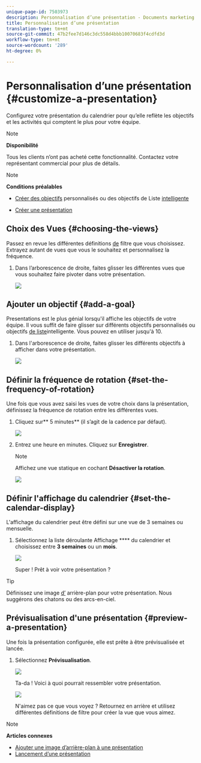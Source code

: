 ```yaml
---
unique-page-id: 7503973
description: Personnalisation d’une présentation - Documents marketing - Documentation du produit
title: Personnalisation d’une présentation
translation-type: tm+mt
source-git-commit: 47b2fee7d146c3dc558d4bbb10070683f4cdfd3d
workflow-type: tm+mt
source-wordcount: '289'
ht-degree: 0%

---
```



# Personnalisation d’une présentation {#customize-a-presentation}

Configurez votre présentation du calendrier pour qu’elle reflète les objectifs et les activités qui comptent le plus pour votre équipe.

>[!NOTE]
>
>**Disponibilité**
>
>Tous les clients n’ont pas acheté cette fonctionnalité. Contactez votre représentant commercial pour plus de détails.

>[!NOTE]
>
>**Conditions préalables**
>
>* [Créer des objectifs](create-a-custom-goal.md) personnalisés ou des objectifs de Liste [intelligente](create-a-smart-list-goal.md)
   >
   >
* [Créer une présentation](create-a-presentation.md)

>



## Choix des Vues {#choosing-the-views}

Passez en revue les différentes définitions [de](../../../../product-docs/core-marketo-concepts/marketing-calendar/working-with-the-calendar/filtering-the-marketing-calendar.md) filtre que vous choisissez. Extrayez autant de vues que vous le souhaitez et personnalisez la fréquence.

1. Dans l’arborescence de droite, faites glisser les différentes vues que vous souhaitez faire pivoter dans votre présentation.

   ![](assets/image2015-3-18-13-3a6-3a10.png)

## Ajouter un objectif {#add-a-goal}

Presentations est le plus génial lorsqu&#39;il affiche les objectifs de votre équipe. Il vous suffit de faire glisser sur différents objectifs [](create-a-custom-goal.md) personnalisés ou objectifs [de liste](create-a-smart-list-goal.md)intelligente. Vous pouvez en utiliser jusqu&#39;à 10.

1. Dans l&#39;arborescence de droite, faites glisser les différents objectifs à afficher dans votre présentation.

   ![](assets/image2015-3-24-14-3a23-3a26.png)

## Définir la fréquence de rotation {#set-the-frequency-of-rotation}

Une fois que vous avez saisi les vues de votre choix dans la présentation, définissez la fréquence de rotation entre les différentes vues.

1. Cliquez sur** 5 minutes** (il s’agit de la cadence par défaut).

   ![](assets/image2015-3-18-13-3a17-3a29.png)

1. Entrez une heure en minutes. Cliquez sur **Enregistrer**.

   >[!NOTE]
   >
   >Affichez une vue statique en cochant **Désactiver la rotation**.

   ![](assets/image2015-3-18-13-3a22-3a18.png)

## Définir l&#39;affichage du calendrier {#set-the-calendar-display}

L&#39;affichage du calendrier peut être défini sur une vue de 3 semaines ou mensuelle.

1. Sélectionnez la liste déroulante Affichage **** du calendrier et choisissez entre **3 semaines** ou un **mois**.

   ![](assets/image2015-3-18-13-3a27-3a37.png)

   Super ! Prêt à voir votre présentation ?

>[!TIP]
>
>Définissez une image [d’](add-a-background-image-to-a-presentation.md) arrière-plan pour votre présentation. Nous suggérons des chatons ou des arcs-en-ciel.

## Prévisualisation d&#39;une présentation {#preview-a-presentation}

Une fois la présentation configurée, elle est prête à être prévisualisée et lancée.

1. Sélectionnez **Prévisualisation**.

   ![](assets/image2015-3-18-13-3a37-3a55.png)

   Ta-da ! Voici à quoi pourrait ressembler votre présentation.

   ![](assets/image2015-3-24-14-3a29-3a29.png)

   N&#39;aimez pas ce que vous voyez ? Retournez en arrière et utilisez différentes définitions de filtre pour créer la vue que vous aimez.

>[!NOTE]
>
>**Articles connexes**
>
>* [Ajouter une image d’arrière-plan à une présentation](add-a-background-image-to-a-presentation.md)
>* [Lancement d’une présentation](launch-a-presentation.md)

>



